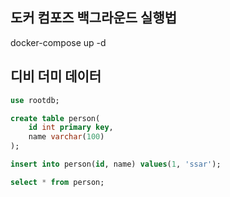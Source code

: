 ## 도커 컴포즈 백그라운드 실행법
docker-compose up -d

## 디비 더미 데이터
```sql
use rootdb;

create table person(
	id int primary key,
    name varchar(100)
);

insert into person(id, name) values(1, 'ssar');

select * from person;
```
